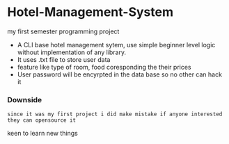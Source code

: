 # Hotel-Management-System
my first semester programming project

- A CLI base hotel management sytem, use simple beginner level logic without implementation of any library. 
- It uses .txt file to store user data 
- feature like type of room, food coresponding the their prices
- User password will be encyrpted in the data base so no other can hack it
 
 ### Downside
 ```
 since it was my first project i did make mistake if anyone interested they can opensource it 
 ```
 keen to learn new things 
